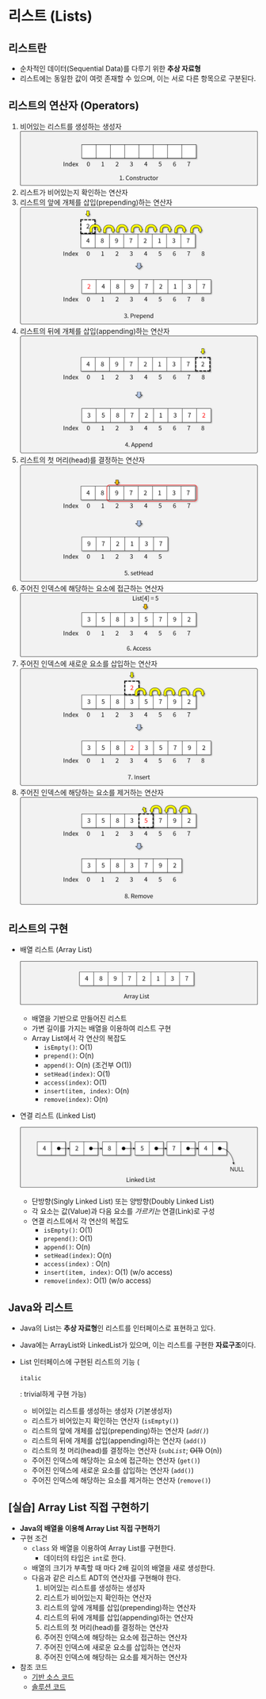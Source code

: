 # 리스트 (Lists)

## 리스트란

- 순차적인 데이터(Sequential Data)를 다루기 위한 **추상 자료형**
- 리스트에는 동일한 값이 여럿 존재할 수 있으며, 이는 서로 다른 항목으로 구분된다.

## 리스트의 연산자 (Operators)

1. 비어있는 리스트를 생성하는 생성자 [![constructor](https://github.com/ai-creatv/algorithm_jbd1/raw/master/3_DataStructures/3_3_Lists/img/1.png)](https://github.com/ai-creatv/algorithm_jbd1/blob/master/3_DataStructures/3_3_Lists/img/1.png)
2. 리스트가 비어있는지 확인하는 연산자
3. 리스트의 앞에 개체를 삽입(prepending)하는 연산자 [![prepend](https://github.com/ai-creatv/algorithm_jbd1/raw/master/3_DataStructures/3_3_Lists/img/2.png)](https://github.com/ai-creatv/algorithm_jbd1/blob/master/3_DataStructures/3_3_Lists/img/2.png)
4. 리스트의 뒤에 개체를 삽입(appending)하는 연산자 [![append](https://github.com/ai-creatv/algorithm_jbd1/raw/master/3_DataStructures/3_3_Lists/img/3.png)](https://github.com/ai-creatv/algorithm_jbd1/blob/master/3_DataStructures/3_3_Lists/img/3.png)
5. 리스트의 첫 머리(head)를 결정하는 연산자 [![setHead](https://github.com/ai-creatv/algorithm_jbd1/raw/master/3_DataStructures/3_3_Lists/img/4.png)](https://github.com/ai-creatv/algorithm_jbd1/blob/master/3_DataStructures/3_3_Lists/img/4.png)
6. 주어진 인덱스에 해당하는 요소에 접근하는 연산자 [![access](https://github.com/ai-creatv/algorithm_jbd1/raw/master/3_DataStructures/3_3_Lists/img/5.png)](https://github.com/ai-creatv/algorithm_jbd1/blob/master/3_DataStructures/3_3_Lists/img/5.png)
7. 주어진 인덱스에 새로운 요소를 삽입하는 연산자 [![insert](https://github.com/ai-creatv/algorithm_jbd1/raw/master/3_DataStructures/3_3_Lists/img/6.png)](https://github.com/ai-creatv/algorithm_jbd1/blob/master/3_DataStructures/3_3_Lists/img/6.png)
8. 주어진 인덱스에 해당하는 요소를 제거하는 연산자 [![remove](https://github.com/ai-creatv/algorithm_jbd1/raw/master/3_DataStructures/3_3_Lists/img/7.png)](https://github.com/ai-creatv/algorithm_jbd1/blob/master/3_DataStructures/3_3_Lists/img/7.png)

## 리스트의 구현

- 배열 리스트 (Array List)

  ![Array List](https://github.com/ai-creatv/algorithm_jbd1/raw/master/3_DataStructures/3_3_Lists/img/8.png)

  - 배열을 기반으로 만들어진 리스트
  - 가변 길이를 가지는 배열을 이용하여 리스트 구현
  - Array List에서 각 연산의 복잡도
    - `isEmpty()`: O(1)
    - `prepend()`: O(n)
    - `append()`: O(n) (조건부 O(1))
    - `setHead(index)`: O(1)
    - `access(index)`: O(1)
    - `insert(item, index)`: O(n)
    - `remove(index)`: O(n)

- 연결 리스트 (Linked List)

   

  ![Linked List](https://github.com/ai-creatv/algorithm_jbd1/raw/master/3_DataStructures/3_3_Lists/img/9.png)

  - 단방향(Singly Linked List) 또는 양방향(Doubly Linked List)
  - 각 요소는 값(Value)과 다음 요소를 *가르키는* 연결(Link)로 구성
  - 연결 리스트에서 각 연산의 복잡도
    - `isEmpty()`: O(1)
    - `prepend()`: O(1)
    - `append()`: O(n)
    - `setHead(index)`: O(n)
    - `access(index)` : O(n)
    - `insert(item, index)`: O(1) (w/o access)
    - `remove(index)`: O(1) (w/o access)

## Java와 리스트

- Java의 List는 **추상 자료형**인 리스트를 인터페이스로 표현하고 있다.

- Java에는 ArrayList와 LinkedList가 있으며, 이는 리스트를 구현한 **자료구조**이다.

- List 인터페이스에 구현된 리스트의 기능 (

  `italic`

  : trivial하게 구현 가능)

  - 비어있는 리스트를 생성하는 생성자 (기본생성자)
  - 리스트가 비어있는지 확인하는 연산자 (`isEmpty()`)
  - 리스트의 앞에 개체를 삽입(prepending)하는 연산자 (*`add()`*)
  - 리스트의 뒤에 개체를 삽입(appending)하는 연산자 (`add()`)
  - 리스트의 첫 머리(head)를 결정하는 연산자 (*`subList`*; ~~O(1)~~ O(n))
  - 주어진 인덱스에 해당하는 요소에 접근하는 연산자 (`get()`)
  - 주어진 인덱스에 새로운 요소를 삽입하는 연산자 (`add()`)
  - 주어진 인덱스에 해당하는 요소를 제거하는 연산자 (`remove()`)

## [실습] Array List 직접 구현하기

- **Java의 배열을 이용해 Array List 직접 구현하기**
- 구현 조건
  - `class` 와 배열을 이용하여 Array List를 구현한다.
    - 데이터의 타입은 `int`로 한다.
  - 배열의 크기가 부족할 때 마다 2배 길이의 배열을 새로 생성한다.
  - 다음과 같은 리스트 ADT의 연산자를 구현해야 한다.
    1. 비어있는 리스트를 생성하는 생성자
    2. 리스트가 비어있는지 확인하는 연산자
    3. 리스트의 앞에 개체를 삽입(prepending)하는 연산자
    4. 리스트의 뒤에 개체를 삽입(appending)하는 연산자
    5. 리스트의 첫 머리(head)를 결정하는 연산자
    6. 주어진 인덱스에 해당하는 요소에 접근하는 연산자
    7. 주어진 인덱스에 새로운 요소를 삽입하는 연산자
    8. 주어진 인덱스에 해당하는 요소를 제거하는 연산자
- 참조 코드
  - [기반 소스 코드](https://github.com/ai-creatv/algorithm_jbd1/blob/master/3_DataStructures/3_3_Lists/src/Before.java)
  - [솔루션 코드](https://github.com/ai-creatv/algorithm_jbd1/blob/master/3_DataStructures/3_3_Lists/src/After.java)